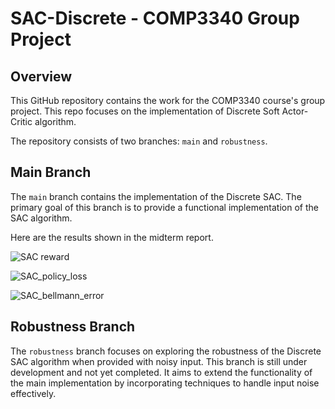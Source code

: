 # SAC-Discrete - COMP3340 Group Project

## Overview
This GitHub repository contains the work for the COMP3340 course's group project. This repo focuses on the implementation of Discrete Soft Actor-Critic algorithm. 

The repository consists of two branches: `main` and `robustness`.

## Main Branch
The `main` branch contains the implementation of the Discrete SAC. The primary goal of this branch is to provide a functional implementation of the SAC algorithm.

Here are the results shown in the midterm report.

![SAC reward](https://github.com/yyanghly/SAC-Discrete/assets/99605351/49575458-e8c4-43d6-912e-a5a31be2c384)

![SAC_policy_loss](https://github.com/yyanghly/SAC-Discrete/assets/99605351/7ce61f87-c043-4b4b-8ef5-ffcba65449f3)

![SAC_bellmann_error](https://github.com/yyanghly/SAC-Discrete/assets/99605351/e4ea364c-a8b3-420f-901c-1bdd9b677aa7)

## Robustness Branch
The `robustness` branch focuses on exploring the robustness of the Discrete SAC algorithm when provided with noisy input. This branch is still under development and not yet completed. It aims to extend the functionality of the main implementation by incorporating techniques to handle input noise effectively.
